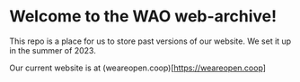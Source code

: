 # Welcome to the WAO web-archive!

This repo is a place for us to store past versions of our website. We set it up in the summer of 2023. 

Our current website is at (weareopen.coop)[https://weareopen.coop]
